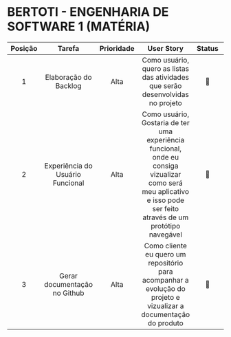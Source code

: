 # BERTOTI - ENGENHARIA DE SOFTWARE 1 (MATÉRIA)

| Posição | Tarefa | Prioridade | User Story | Status | Sprint |
|:-------:|:------:|:----------:|:----------:|:------:|:------:|
|  1      | Elaboração do Backlog| Alta|  Como usuário, quero as listas das atividades que serão desenvolvidas no projeto| 🔨 |1|
| 2       | Experiência do Usuário Funcional| Alta| Como usuário, Gostaria de ter uma experiência funcional, onde eu consiga vizualizar como será meu aplicativo e isso pode ser feito através de um protótipo navegável| 🔨| 1|
| 3       | Gerar documentação no Github| Alta| Como cliente eu quero um repositório para acompanhar a evolução do projeto e vizualizar a documentação do produto| 🔨| 1| 
